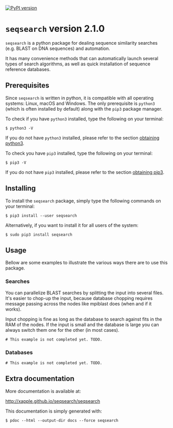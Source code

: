 [![PyPI version](https://badge.fury.io/py/seqsearch.svg)](https://badge.fury.io/py/seqsearch)

# `seqsearch` version 2.1.0

`seqsearch` is a python package for dealing sequence similarity searches (e.g. BLAST on DNA sequences) and automation.

It has many convenience methods that can automatically launch several types of search algorithms, as well as quick installation of sequence reference databases.

## Prerequisites

Since `seqsearch` is written in python, it is compatible with all operating systems: Linux, macOS and Windows. The only prerequisite is `python3` (which is often installed by default) along with the `pip3` package manager.

To check if you have `python3` installed, type the following on your terminal:

    $ python3 -V

If you do not have `python3` installed, please refer to the section [obtaining python3](docs/installing_tips.md#obtaining-python3).

To check you have `pip3` installed, type the following on your terminal:

    $ pip3 -V

If you do not have `pip3` installed, please refer to the section [obtaining pip3](docs/installing_tips.md#obtaining-pip3).

## Installing

To install the `seqsearch` package, simply type the following commands on your terminal:

    $ pip3 install --user seqsearch

Alternatively, if you want to install it for all users of the system:

    $ sudo pip3 install seqsearch

## Usage

Bellow are some examples to illustrate the various ways there are to use this package.

### Searches

You can parallelize BLAST searches by splitting the input into several files. It's easier to chop-up the input, because database chopping requires message passing across the nodes like mpiblast does (when and if it works).

Input chopping is fine as long as the database to search against fits in the RAM of the nodes. If the input is small and the database is large you can always switch them one for the other (in most cases).

    # This example is not completed yet. TODO.

### Databases

    # This example is not completed yet. TODO.

## Extra documentation

More documentation is available at:

<http://xapple.github.io/seqsearch/seqsearch>

This documentation is simply generated with:

    $ pdoc --html --output-dir docs --force seqsearch